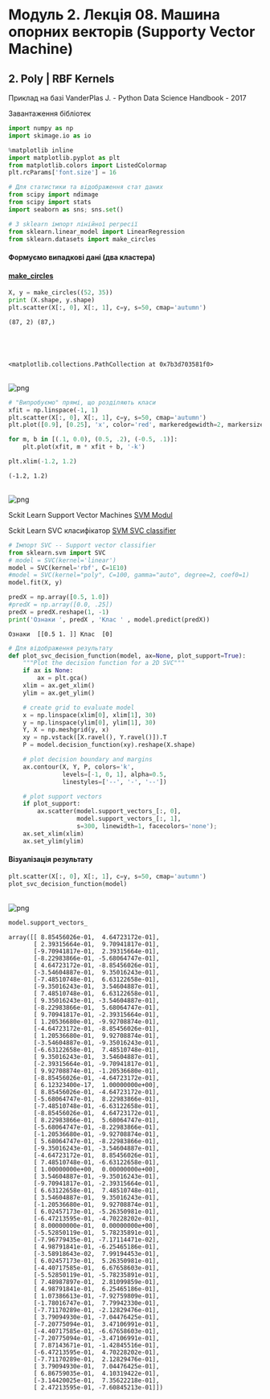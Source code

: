 # Модуль 2. Лекція 08. Машина опорних векторів (Supporty Vector Machine)


## 2. Poly | RBF Kernels
Приклад на базі VanderPlas J. - Python Data Science Handbook - 2017

Завантаження бібліотек


```python
import numpy as np
import skimage.io as io
```


```python
%matplotlib inline
import matplotlib.pyplot as plt
from matplotlib.colors import ListedColormap
plt.rcParams['font.size'] = 16
```


```python
# Для статистики та відображення стат даних
from scipy import ndimage
from scipy import stats
import seaborn as sns; sns.set()
```


```python
# З sklearn імпорт лінійної регресії
from sklearn.linear_model import LinearRegression
from sklearn.datasets import make_circles
```

####  Формуємо випадкові дані (два кластера)

#### [make_circles](https://scikit-learn.org/stable/modules/generated/sklearn.datasets.make_circles.html#sklearn.datasets.make_circles)


```python
X, y = make_circles((52, 35))
print (X.shape, y.shape)
plt.scatter(X[:, 0], X[:, 1], c=y, s=50, cmap='autumn')
```

    (87, 2) (87,)





    <matplotlib.collections.PathCollection at 0x7b3d703581f0>




​    
![png](output_8_2.png)
​    



```python
# "Випробуємо" прямі, що розділяють класи
xfit = np.linspace(-1, 1)
plt.scatter(X[:, 0], X[:, 1], c=y, s=50, cmap='autumn')
plt.plot([0.9], [0.25], 'x', color='red', markeredgewidth=2, markersize=10)

for m, b in [(.1, 0.0), (0.5, .2), (-0.5, .1)]:
    plt.plot(xfit, m * xfit + b, '-k')

plt.xlim(-1.2, 1.2)
```




    (-1.2, 1.2)




​    
![png](output_9_1.png)
​    


Sckit Learn Support Vector Machines [SVM Modul](https://scikit-learn.org/stable/modules/svm.html)

Sckit Learn SVС класифікатор [SVM SVC classifier](https://scikit-learn.org/stable/modules/generated/sklearn.svm.SVC.html)


```python
# Імпорт SVC -- Support vector classifier
from sklearn.svm import SVC
# model = SVC(kernel='linear')
model = SVC(kernel='rbf', C=1E10)
#model = SVC(kernel="poly", C=100, gamma="auto", degree=2, coef0=1)
model.fit(X, y)
```


```python
predX = np.array([0.5, 1.0])
#predX = np.array([0.0, .25])
predX = predX.reshape(1, -1)
print('Ознаки ', predX , 'Клас ' , model.predict(predX))
```

    Ознаки  [[0.5 1. ]] Клас  [0]



```python
# Для відображення результату
def plot_svc_decision_function(model, ax=None, plot_support=True):
    """Plot the decision function for a 2D SVC"""
    if ax is None:
        ax = plt.gca()
    xlim = ax.get_xlim()
    ylim = ax.get_ylim()

    # create grid to evaluate model
    x = np.linspace(xlim[0], xlim[1], 30)
    y = np.linspace(ylim[0], ylim[1], 30)
    Y, X = np.meshgrid(y, x)
    xy = np.vstack([X.ravel(), Y.ravel()]).T
    P = model.decision_function(xy).reshape(X.shape)

    # plot decision boundary and margins
    ax.contour(X, Y, P, colors='k',
               levels=[-1, 0, 1], alpha=0.5,
               linestyles=['--', '-', '--'])

    # plot support vectors
    if plot_support:
        ax.scatter(model.support_vectors_[:, 0],
                   model.support_vectors_[:, 1],
                   s=300, linewidth=1, facecolors='none');
    ax.set_xlim(xlim)
    ax.set_ylim(ylim)
```

####  Візуалізація результату


```python
plt.scatter(X[:, 0], X[:, 1], c=y, s=50, cmap='autumn')
plot_svc_decision_function(model)

```


​    
![png](output_15_0.png)
​    



```python
model.support_vectors_
```




    array([[ 8.85456026e-01,  4.64723172e-01],
           [ 2.39315664e-01,  9.70941817e-01],
           [-9.70941817e-01,  2.39315664e-01],
           [-8.22983866e-01, -5.68064747e-01],
           [ 4.64723172e-01, -8.85456026e-01],
           [-3.54604887e-01,  9.35016243e-01],
           [-7.48510748e-01,  6.63122658e-01],
           [-9.35016243e-01,  3.54604887e-01],
           [ 7.48510748e-01,  6.63122658e-01],
           [ 9.35016243e-01, -3.54604887e-01],
           [-8.22983866e-01,  5.68064747e-01],
           [ 9.70941817e-01, -2.39315664e-01],
           [ 1.20536680e-01, -9.92708874e-01],
           [-4.64723172e-01, -8.85456026e-01],
           [ 1.20536680e-01,  9.92708874e-01],
           [-3.54604887e-01, -9.35016243e-01],
           [-6.63122658e-01,  7.48510748e-01],
           [ 9.35016243e-01,  3.54604887e-01],
           [-2.39315664e-01, -9.70941817e-01],
           [ 9.92708874e-01, -1.20536680e-01],
           [-8.85456026e-01, -4.64723172e-01],
           [ 6.12323400e-17,  1.00000000e+00],
           [ 8.85456026e-01, -4.64723172e-01],
           [-5.68064747e-01,  8.22983866e-01],
           [-7.48510748e-01, -6.63122658e-01],
           [-8.85456026e-01,  4.64723172e-01],
           [ 8.22983866e-01,  5.68064747e-01],
           [-5.68064747e-01, -8.22983866e-01],
           [-1.20536680e-01, -9.92708874e-01],
           [ 5.68064747e-01, -8.22983866e-01],
           [-9.35016243e-01, -3.54604887e-01],
           [-4.64723172e-01,  8.85456026e-01],
           [ 7.48510748e-01, -6.63122658e-01],
           [ 1.00000000e+00,  0.00000000e+00],
           [ 3.54604887e-01, -9.35016243e-01],
           [-9.70941817e-01, -2.39315664e-01],
           [ 6.63122658e-01,  7.48510748e-01],
           [ 3.54604887e-01,  9.35016243e-01],
           [-1.20536680e-01,  9.92708874e-01],
           [ 6.02457173e-01, -5.26350981e-01],
           [-6.47213595e-01, -4.70228202e-01],
           [ 8.00000000e-01,  0.00000000e+00],
           [-5.52850119e-01,  5.78235891e-01],
           [-7.96779435e-01, -7.17114471e-02],
           [ 4.98791841e-01, -6.25465186e-01],
           [-3.58918643e-02,  7.99194453e-01],
           [ 6.02457173e-01,  5.26350981e-01],
           [-4.40717585e-01,  6.67658603e-01],
           [-5.52850119e-01, -5.78235891e-01],
           [ 7.48987897e-01,  2.81099859e-01],
           [ 4.98791841e-01,  6.25465186e-01],
           [ 1.07386613e-01, -7.92759809e-01],
           [-1.78016747e-01,  7.79942330e-01],
           [-7.71170289e-01, -2.12829476e-01],
           [ 3.79094930e-01, -7.04476425e-01],
           [-7.20775094e-01,  3.47106991e-01],
           [-4.40717585e-01, -6.67658603e-01],
           [-7.20775094e-01, -3.47106991e-01],
           [ 7.87143671e-01, -1.42845516e-01],
           [-6.47213595e-01,  4.70228202e-01],
           [-7.71170289e-01,  2.12829476e-01],
           [ 3.79094930e-01,  7.04476425e-01],
           [ 6.86759035e-01,  4.10319422e-01],
           [-3.14420025e-01,  7.35622218e-01],
           [ 2.47213595e-01, -7.60845213e-01]])

